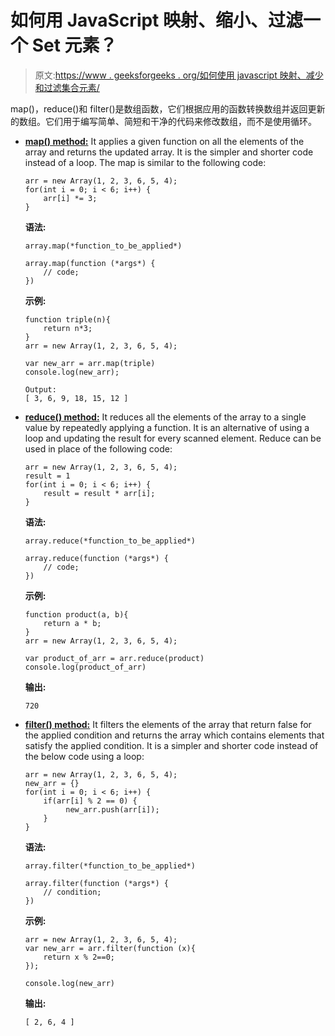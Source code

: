 # 如何用 JavaScript 映射、缩小、过滤一个 Set 元素？

> 原文:[https://www . geeksforgeeks . org/如何使用 javascript 映射、减少和过滤集合元素/](https://www.geeksforgeeks.org/how-to-map-reduce-and-filter-a-set-element-using-javascript/)

map()，reduce()和 filter()是数组函数，它们根据应用的函数转换数组并返回更新的数组。它们用于编写简单、简短和干净的代码来修改数组，而不是使用循环。

*   **[map() method:](https://www.geeksforgeeks.org/javascript-array-map-method/)** It applies a given function on all the elements of the array and returns the updated array. It is the simpler and shorter code instead of a loop. The map is similar to the following code:

    ```
    arr = new Array(1, 2, 3, 6, 5, 4);
    for(int i = 0; i < 6; i++) {
        arr[i] *= 3;
    }
    ```

    **语法:**

    ```
    array.map(*function_to_be_applied*)
    ```

    ```
    array.map(function (*args*) {
        // code;
    })

    ```

    **示例:**

    ```
    function triple(n){
        return n*3;
    }    
    arr = new Array(1, 2, 3, 6, 5, 4);

    var new_arr = arr.map(triple)
    console.log(new_arr);
    ```

    ```
    Output: 
    [ 3, 6, 9, 18, 15, 12 ]

    ```

*   **[reduce() method:](https://www.geeksforgeeks.org/javascript-array-reduce-method/)** It reduces all the elements of the array to a single value by repeatedly applying a function. It is an alternative of using a loop and updating the result for every scanned element. Reduce can be used in place of the following code:

    ```
    arr = new Array(1, 2, 3, 6, 5, 4);
    result = 1
    for(int i = 0; i < 6; i++) {
        result = result * arr[i];
    }
    ```

    **语法:**

    ```
    array.reduce(*function_to_be_applied*)
    ```

    ```
    array.reduce(function (*args*) {
        // code;
    })

    ```

    **示例:**

    ```
    function product(a, b){
        return a * b;
    }
    arr = new Array(1, 2, 3, 6, 5, 4);

    var product_of_arr = arr.reduce(product)
    console.log(product_of_arr)
    ```

    **输出:**

    ```
    720
    ```

*   **[filter() method:](https://www.geeksforgeeks.org/javascript-array-filter/)** It filters the elements of the array that return false for the applied condition and returns the array which contains elements that satisfy the applied condition. It is a simpler and shorter code instead of the below code using a loop:

    ```
    arr = new Array(1, 2, 3, 6, 5, 4);
    new_arr = {}
    for(int i = 0; i < 6; i++) {
        if(arr[i] % 2 == 0) {
             new_arr.push(arr[i]);           
        }
    }
    ```

    **语法:**

    ```
    array.filter(*function_to_be_applied*)
    ```

    ```
    array.filter(function (*args*) {
        // condition;
    })

    ```

    **示例:**

    ```
    arr = new Array(1, 2, 3, 6, 5, 4);
    var new_arr = arr.filter(function (x){
        return x % 2==0;
    });

    console.log(new_arr)
    ```

    **输出:**

    ```
    [ 2, 6, 4 ]
    ```